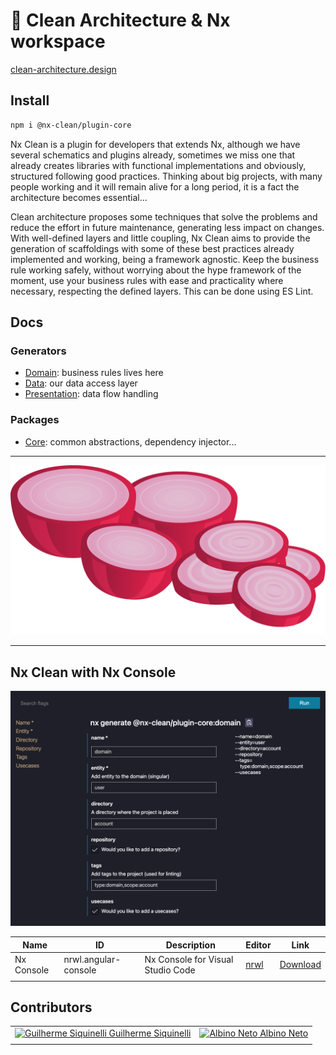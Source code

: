# 🧅 Clean Architecture & Nx workspace

[clean-architecture.design](https://clean-architecture.design)

## Install

```sh
npm i @nx-clean/plugin-core
```

Nx Clean is a plugin for developers that extends Nx, although we have several schematics and plugins already, sometimes we miss one that already creates libraries with functional implementations and obviously, structured following good practices. Thinking about big projects, with many people working and it will remain alive for a long period, it is a fact the architecture becomes essential...

Clean architecture proposes some techniques that solve the problems and reduce the effort in future maintenance, generating less impact on changes. With well-defined layers and little coupling, Nx Clean aims to provide the generation of scaffoldings with some of these best practices already implemented and working, being a framework agnostic. Keep the business rule working safely, without worrying about the hype framework of the moment, use your business rules with ease and practicality where necessary, respecting the defined layers. This can be done using ES Lint.

## Docs

### Generators
  - [Domain](./libs/plugin/core#domain---generate):
  business rules lives here
  - [Data](./libs/plugin/core#data---generate):
  our data access layer
  - [Presentation](./libs/plugin/core#presentation---generate):
  data flow handling

### Packages
  - [Core](./libs/core):
  common abstractions, dependency injector...

---


![Nx Console with Nx Clean](./assets/onions.svg)

---

## Nx Clean with Nx Console

![Nx Console with Nx Clean](./assets/nx-clean-console.png)

| Name | ID | Description | Editor | Link |
| --- | --- | --- | --- | --- |
| Nx Console | nrwl.angular-console | Nx Console for Visual Studio Code | [nrwl](https://nrwl.io/) | [Download](https://marketplace.visualstudio.com/items?itemName=nrwl.angular-console) |
|  |  |  |  |  |

## Contributors

|  |  |
| --- | --- |
| [![Guilherme Siquinelli](https://avatars.githubusercontent.com/u/5638096?v=4) Guilherme Siquinelli ](https://github.com/guiseek) | [![Albino Neto](https://avatars.githubusercontent.com/u/43091506?v=4) Albino Neto](https://github.com/albinomn) |
|  |  |
